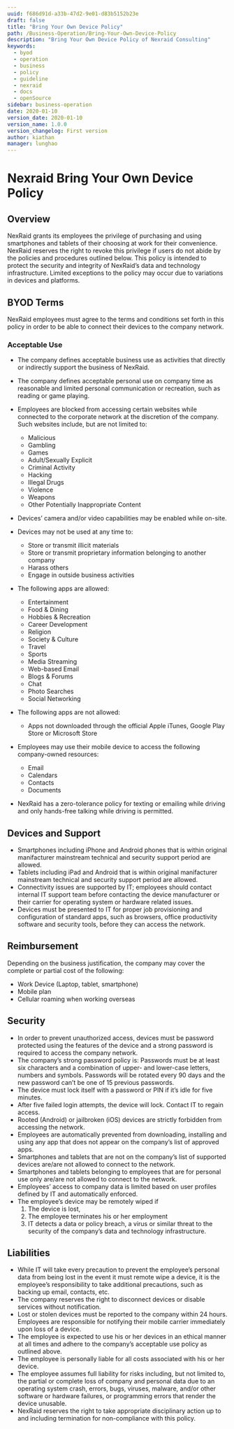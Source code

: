 ```yaml
---
uuid: f686d91d-a33b-47d2-9e01-d83b5152b23e
draft: false
title: "Bring Your Own Device Policy"
path: /Business-Operation/Bring-Your-Own-Device-Policy
description: "Bring Your Own Device Policy of Nexraid Consulting"
keywords: 
  - byod
  - operation
  - business
  - policy
  - guideline
  - nexraid
  - docs
  - openSource
sidebar: business-operation
date: 2020-01-10
version_date: 2020-01-10
version_name: 1.0.0
version_changelog: First version
author: kiathan
manager: lunghao
---
```


# Nexraid Bring Your Own Device Policy
## Overview
NexRaid grants its employees the privilege of purchasing and using smartphones and tablets of their choosing at work for their convenience. NexRaid reserves the right to revoke this privilege if users do not abide by the policies and procedures outlined below. This policy is intended to protect the security and integrity of NexRaid’s data and technology infrastructure. Limited exceptions to the policy may occur due to variations in devices and platforms.


## BYOD Terms
NexRaid employees must agree to the terms and conditions set forth in this policy in order to be able to connect their devices to the company network.

### Acceptable Use
* The company defines acceptable business use as activities that directly or indirectly support the business of NexRaid.
* The company defines acceptable personal use on company time as reasonable and limited personal communication or recreation, such as reading or game playing.
* Employees are blocked from accessing certain websites while connected to the corporate network at the discretion of the company. Such websites include, but are not limited to:
   * Malicious
   * Gambling
   * Games
   * Adult/Sexually Explicit
   * Criminal Activity
   * Hacking
   * Illegal Drugs
   * Violence
   * Weapons
   * Other Potentially Inappropriate Content
* Devices’ camera and/or video capabilities may be enabled while on-site.
* Devices may not be used at any time to:
   * Store or transmit illicit materials
   * Store or transmit proprietary information belonging to another company
   * Harass others
   * Engage in outside business activities
* The following apps are allowed:
   * Entertainment
   * Food & Dining
   * Hobbies & Recreation
   * Career Development
   * Religion
   * Society & Culture
   * Travel
   * Sports
   * Media Streaming
   * Web-based Email
   * Blogs & Forums
   * Chat
   * Photo Searches
   * Social Networking

* The following apps are not allowed:
   * Apps not downloaded through the official Apple iTunes, Google Play Store or Microsoft Store

* Employees may use their mobile device to access the following company-owned resources:
   * Email
   * Calendars
   * Contacts
   * Documents

* NexRaid has a zero-tolerance policy for texting or emailing while driving and only hands-free talking while driving is permitted.


## Devices and Support
* Smartphones including iPhone and Android phones that is within original manifacturer mainstream technical and security support period are allowed.
* Tablets including iPad and Android that is within original manifacturer mainstream technical and security support period are allowed.
* Connectivity issues are supported by IT; employees should contact internal IT support team before contacting the device manufacturer or their carrier for operating system or hardware related issues.
* Devices must be presented to IT for proper job provisioning and configuration of standard apps, such as browsers, office productivity software and security tools, before they can access the network.


## Reimbursement
Depending on the business justification, the company may cover the complete or partial cost of the following:
* Work Device (Laptop, tablet, smartphone)
* Mobile plan
* Cellular roaming when working overseas

## Security
* In order to prevent unauthorized access, devices must be password protected using the features of the device and a strong password is required to access the company network.
* The company’s strong password policy is: Passwords must be at least six characters and a combination of upper- and lower-case letters, numbers and symbols. Passwords will be rotated every 90 days and the new password can’t be one of 15 previous passwords.
* The device must lock itself with a password or PIN if it’s idle for five minutes.
* After five failed login attempts, the device will lock. Contact IT to regain access.
* Rooted (Android) or jailbroken (iOS) devices are strictly forbidden from accessing the network.
* Employees are automatically prevented from downloading, installing and using any app that does not appear on the company’s list of approved apps.
* Smartphones and tablets that are not on the company’s list of supported devices are/are not allowed to connect to the network.
* Smartphones and tablets belonging to employees that are for personal use only are/are not allowed to connect to the network.
* Employees’ access to company data is limited based on user profiles defined by IT and automatically enforced.
* The employee’s device may be remotely wiped if
   1. The device is lost,
   2. The employee terminates his or her employment
   3. IT detects a data or policy breach, a virus or similar threat to the security of the company’s data and technology infrastructure.


## Liabilities
* While IT will take every precaution to prevent the employee’s personal data from being lost in the event it must remote wipe a device, it is the employee’s responsibility to take additional precautions, such as backing up email, contacts, etc.
* The company reserves the right to disconnect devices or disable services without notification.
* Lost or stolen devices must be reported to the company within 24 hours. Employees are responsible for notifying their mobile carrier immediately upon loss of a device.
* The employee is expected to use his or her devices in an ethical manner at all times and adhere to the company’s acceptable use policy as outlined above.
* The employee is personally liable for all costs associated with his or her device.
* The employee assumes full liability for risks including, but not limited to, the partial or complete loss of company and personal data due to an operating system crash, errors, bugs, viruses, malware, and/or other software or hardware failures, or programming errors that render the device unusable.
* NexRaid reserves the right to take appropriate disciplinary action up to and including termination for non-compliance with this policy.
